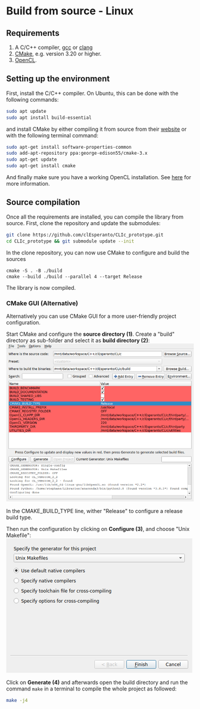 # Build from source - Linux

## Requirements

1. A C/C++ compiler, [gcc](https://gcc.gnu.org/) or [clang](https://clang.llvm.org/)
2. [CMake](https://cmake.org/download/), e.g. version 3.20 or higher.
3. [OpenCL](../opencl_installation.md).

## Setting up the environment

First, install the C/C++ compiler. On Ubuntu, this can be done with the following commands:

```bash
sudo apt update
sudo apt install build-essential
```
and install CMake by either compiling it from source from their [website](https://cmake.org/download/) or with the following terminal command:

```bash
sudo apt-get install software-properties-common
sudo add-apt-repository ppa:george-edison55/cmake-3.x
sudo apt-get update
sudo apt-get install cmake
```
And finally make sure you have a working OpenCL installation. See [here](../opencl_installation.md) for more information.

## Source compilation

Once all the requirements are installed, you can compile the library from source. First, clone the repository and update the submodules:

```bash
git clone https://github.com/clEsperanto/CLIc_prototype.git
cd CLIc_prototype && git submodule update --init
```
In the clone repository, you can now use CMake to configure and build the sources
```
cmake -S . -B ./build
cmake --build ./build --parallel 4 --target Release
```
The library is now compiled.

### __CMake GUI (Alternative)__

Alternatively you can use CMake GUI for a more user-friendly project configuration.

Start CMake and configure the **source directory (1)**. Create a "build" directory as sub-folder and select it as **build directory (2)**:
![img.png](configure_cmake.png)

In the CMAKE_BUILD_TYPE line, wither "Release" to configure a release build type.

Then run the configuration by clicking on **Configure (3)**, and choose "Unix Makefile":
![img.png](configure_compiler.png)

Click on **Generate (4)** and afterwards open the build directory and run the command `make` in a terminal to compile the whole project as followed:
```bash
make -j4
```